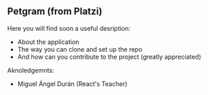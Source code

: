 ## Petgram (from Platzi)

Here you will find soon a useful desription:

- About the application
- The way you can clone and set up the repo
- And how can you contribute to the project (greatly appreciated)

Aknoledgemnts:

- Miguel Ángel Durán (React's Teacher)
